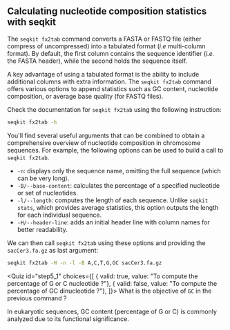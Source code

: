<script> 
  import Quiz from "$components/Quiz.svelte"; 
  import Execute from "$components/Execute.svelte"; 
</script> 

## Calculating nucleotide composition statistics with seqkit


The `seqkit fx2tab` command converts a FASTA or FASTQ file (either compress of uncompressed) into a tabulated format (*i.e* multi-column format). By default, the first column contains the sequence identifier (*i.e.* the FASTA header), while the second holds the sequence itself.

A key advantage of using a tabulated format is the ability to include additional columns with extra information. The `seqkit fx2tab` command offers various options to append statistics such as GC content, nucleotide composition, or average base quality (for FASTQ files).

Check the documentation for `seqkit fx2tab` using the following instruction:

```bash
seqkit fx2tab -h
```

You'll find several useful arguments that can be combined to obtain a comprehensive overview of nucleotide composition in chromosome sequences. For example, the following options can be used to build a call to `seqkit fx2tab`.

- `-n`: displays only the sequence name, omitting the full sequence (which can be very long).
- `-B/--base-content`: calculates the percentage of a specified nucleotide or set of nucleotides. 
- `-l/--length`: computes the length of each sequence. Unlike `seqkit stats`, which provides average statistics, this option outputs the length for each individual sequence.
- `-H/--header-line`: adds an initial header line with column names for better readability.

We can then call `seqkit fx2tab` using these options and providing the `sacCer3.fa.gz` as last argument:

```bash
seqkit fx2tab -H -n -l -B A,C,T,G,GC sacCer3.fa.gz
```

<Quiz id="step5_1" choices={[
         { valid: true, value: "To compute the percentage of G or C nucleotide ?"},
         { valid: false, value: "To compute the percentage of GC dinucleotide ?"},
]}>
        <span slot="prompt">
        What is the objective of `GC` in the previous command ?
        </span>
</Quiz>

In eukaryotic sequences, GC content (percentage of G or C) is commonly analyzed due to its functional significance.

